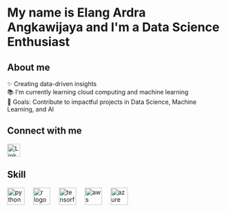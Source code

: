 <h1 align="left"> My name is Elang Ardra Angkawijaya and I'm a Data Science Enthusiast
<h2 align="left">About me</h2>
<p align="left">✨ Creating data-driven insights<br>📚 I'm currently learning cloud computing and machine learning<br>🎯 Goals: Contribute to impactful projects in Data Science, Machine Learning, and AI<br>
<h2 align="left">Connect with me</h2>
<div align="left">
  <a href="https://www.linkedin.com/in/elang-ardra-angkawijaya/" target="_blank">
    <img src="https://cdn.jsdelivr.net/gh/devicons/devicon/icons/linkedin/linkedin-original.svg" height="30" alt="LinkedIn Logo" />
  </a>
</div>
<h2 align="left">Skill</h2>
<div align="left">
  <img src="https://cdn.jsdelivr.net/gh/devicons/devicon/icons/python/python-original.svg" height="40" alt="python logo" />
  <img width="12" />
  <img src="https://cdn.jsdelivr.net/gh/devicons/devicon/icons/r/r-original.svg" height="40" alt="r logo" />
  <img width="12" />
  <img src="https://cdn.jsdelivr.net/gh/devicons/devicon/icons/tensorflow/tensorflow-original.svg" height="40" alt="tensorflow logo" />
  <img width="12" />
  <img src="https://cdn.jsdelivr.net/gh/devicons/devicon/icons/amazonwebservices/amazonwebservices-original.svg" height="40" alt="aws logo" />
  <img width="12" />
  <img src="https://cdn.jsdelivr.net/gh/devicons/devicon/icons/azure/azure-original.svg" height="40" alt="azure logo" />
</div>

###

